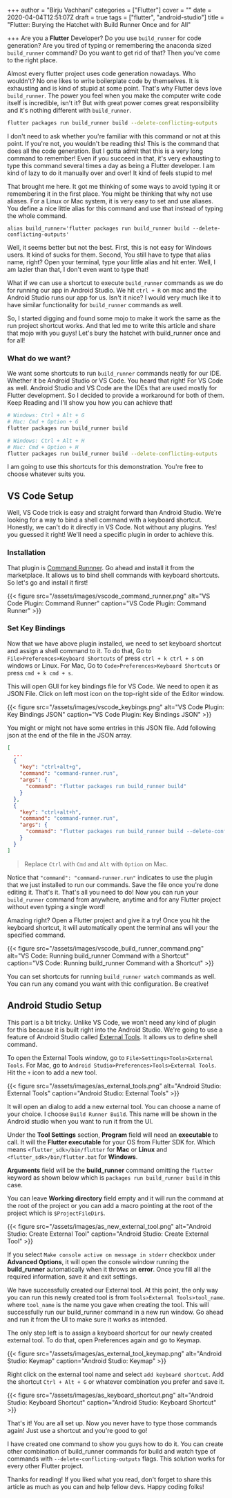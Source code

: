 +++
author = "Birju Vachhani"
categories = ["Flutter"]
cover = ""
date = 2020-04-04T12:51:07Z
draft = true
tags = ["flutter", "android-studio"]
title = "Flutter: Burying the Hatchet with Build Runner Once and for All"

+++
Are you a **Flutter** Developer? Do you use `build_runner` for code generation? Are you tired of typing or remembering the anaconda sized `build_runner` command? Do you want to get rid of that? Then you've come to the right place.

Almost every flutter project uses code generation nowadays. Who wouldn't? No one likes to write boilerplate code by themselves. It is exhausting and is kind of stupid at some point. That's why Flutter devs love `build_runner`. The power you feel when you make the computer write code itself is incredible, isn't it? But with great power comes great responsibility and it's nothing different with `build_runner`.

```bash
flutter packages run build_runner build --delete-conflicting-outputs
```

I don't need to ask whether you're familiar with this command or not at this point. If you're not, you wouldn't be reading this! This is the command that does all the code generation. But I gotta admit that this is a very long command to remember! Even if you succeed in that, it's very exhausting to type this command several times a day as being a Flutter developer. I am kind of lazy to do it manually over and over! It kind of feels stupid to me!

That brought me here. It got me thinking of some ways to avoid typing it or remembering it in the first place. You might be thinking that why not use aliases. For a Linux or Mac system, it is very easy to set and use aliases. You define a nice little alias for this command and use that instead of typing the whole command.

```shell
alias build_runner='flutter packages run build_runner build --delete-conflicting-outputs'
```

Well, it seems better but not the best. First, this is not easy for Windows users. It kind of sucks for them. Second, You still have to type that alias name, right? Open your terminal, type your little alias and hit enter. Well, I am lazier than that, I don't even want to type that!

What if we can use a shortcut to execute `build_runner` commands as we do for running our app in Android Studio. We hit `ctrl + R` on mac and the Android Studio runs our app for us. Isn't it nice? I would very much like it to have similar functionality for `build_runner` commands as well.

So, I started digging and found some mojo to make it work the same as the run project shortcut works. And that led me to write this article and share that mojo with you guys! Let's bury the hatchet with build_runner once and for all!

### What do we want?

We want some shortcuts to run `build_runner` commands neatly for our IDE. Whether it be Android Studio or VS Code. You heard that right! For VS Code as well. Android Studio and VS Code are the IDEs that are used mostly for Flutter development. So I decided to provide a workaround for both of them. Keep Reading and I'll show you how you can achieve that!

```bash
# Windows: Ctrl + Alt + G
# Mac: Cmd + Option + G
flutter packages run build_runner build
```

```bash
# Windows: Ctrl + Alt + H
# Mac: Cmd + Option + H
flutter packages run build_runner build --delete-conflicting-outputs
```

I am going to use this shortcuts for this demonstration. You're free to choose whatever suits you.

## VS Code Setup

Well, VS Code trick is easy and straight forward than Android Studio. We're looking for a way to bind a shell command with a keyboard shortcut. Honestly, we can't do it directly in VS Code. Not without any plugins. Yes! you guessed it right! We'll need a specific plugin in order to achieve this.

### Installation

That plugin is [Command Runnner](https://marketplace.visualstudio.com/items?itemName=edonet.vscode-command-runner). Go ahead and install it from the marketplace. It allows us to bind shell commands with keyboard shortcuts. So let's go and install it first!

{{< figure src="/assets/images/vscode_command_runner.png" alt="VS Code Plugin: Command Runner" caption="VS Code Plugin: Command Runner" >}}

### Set Key Bindings

Now that we have above plugin installed, we need to set keyboard shortcut and assign a shell command to it. To do that, Go to `File>Preferences>Keyboard Shortcuts` of press `ctrl + k ctrl + s` on windows or Linux. For Mac, Go to `Code>Preferences>Keyboard Shortcuts` or press `cmd + k cmd + s`.

This will open GUI for key bindings file for VS Code. We need to open it as JSON File. Click on left most icon on the top-right side of the Editor window.

{{< figure src="/assets/images/vscode_keybings.png" alt="VS Code Plugin: Key Bindings JSON" caption="VS Code Plugin: Key Bindings JSON" >}}

You might or might not have some entries in this JSON file. Add following json at the end of the file in the JSON array.

```json
[
  ...
  {
    "key": "ctrl+alt+g",
    "command": "command-runner.run",
    "args": {
      "command": "flutter packages run build_runner build"
    }
  },
  {
    "key": "ctrl+alt+h",
    "command": "command-runner.run",
    "args": {
      "command": "flutter packages run build_runner build --delete-conflicting-outputs"
    }
  }
]
```

> Replace `Ctrl` with `Cmd` and `Alt` with `Option` on Mac.

Notice that `"command": "command-runner.run"` indicates to use the plugin that we just installed to run our commands. Save the file once you're done editing it. That's it. That's all you need to do! Now you can run your `build_runner` command from anywhere, anytime and for any Flutter project without even typing a single word!

Amazing right? Open a Flutter project and give it a try! Once you hit the keyboard shortcut, it will automatically opent the terminal ans will your the specified command.

{{< figure src="/assets/images/vscode_build_runner_command.png" alt="VS Code: Running build_runner Command with a Shortcut" caption="VS Code: Running build_runner Command with a Shortcut" >}}

You can set shortcuts for running `build_runner watch` commands as well. You can run any comand you want with thic configuration. Be creative!

## Android Studio Setup

This part is a bit tricky. Unlike VS Code, we won't need any kind of plugin for this because it is built right into the Android Studio. We're going to use a feature of Android Studio called [External Tools](https://www.jetbrains.com/help/idea/settings-tools-external-tools.html "External Tools"). It allows us to define shell command.

To open the External Tools window, go to `File>Settings>Tools>External Tools`. For Mac, go to `Android Studio>Preferences>Tools>External Tools`. Hit the `+` icon to add a new tool.

{{< figure src="/assets/images/as_external_tools.png" alt="Android Studio: External Tools" caption="Android Studio: External Tools" >}}

It will open an dialog to add a new external tool. You can choose a name of your choice. I choose `Build Runner Build`. This name will be shown in the Android studio when you want to run it from the UI.

Under the **Tool Settings** section, **Program** field will need an **executable** to call. It will the **Flutter executable** for your OS from Flutter SDK for. Which means `<flutter_sdk>/bin/flutter` for **Mac** or **Linux** and `<flutter_sdk>/bin/flutter.bat` for **Windows**.

**Arguments** field will be the **build_runner** command omitting the `flutter` keyword as shown below which is `packages run build_runner build` in this case.

You can leave **Working directory** field empty and it will run the command at the root of the project or you can add a macro pointing at the root of the project which is `$ProjectFileDir$`.

{{< figure src="/assets/images/as_new_external_tool.png" alt="Android Studio: Create External Tool" caption="Android Studio: Create External Tool" >}}

If you select `Make console active on message in stderr` checkbox under **Advanced Options**, it will open the console window running the **build_runner** automatically when it throws an **error**. Once you fill all the required information, save it and exit settings.

We have successfully created our External tool. At this point, the only way you can run this newly created tool is from `Tools>External Tools>tool_name`. where `tool_name` is the name you gave when creating the tool. This will successfully run our build_runner command in a new run window. Go ahead and run it from the UI to make sure it works as intended.

The only step left is to assign a keyboard shortcut for our newly created external tool. To do that, open Preferences again and go to Keymap.

{{< figure src="/assets/images/as_external_tool_keymap.png" alt="Android Studio: Keymap" caption="Android Studio: Keymap" >}}

Right click on the external tool name and select `add keyboard shortcut`. Add the shortcut `Ctrl + Alt + G` or whatever combination you prefer and save it.

{{< figure src="/assets/images/as_keyboard_shortcut.png" alt="Android Studio: Keyboard Shortcut" caption="Android Studio: Keyboard Shortcut" >}}

That's it! You are all set up. Now you never have to type those commands again! Just use a shortcut and you're good to go!

I have created one command to show you guys how to do it. You can create other combination of build_runner commands for build and watch type of commands with `--delete-conflicting-outputs` flags. This solution works for every other Flutter project.

Thanks for reading! If you liked what you read, don't forget to share this article as much as you can and help fellow devs. Happy coding folks!
